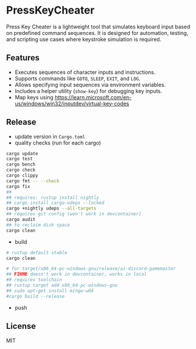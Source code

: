 # PressKeyCheater

Press Key Cheater is a lightweight tool that simulates keyboard input based on predefined command sequences. It is designed for automation, testing, and scripting use cases where keystroke simulation is required.

## Features

- Executes sequences of character inputs and instructions.
- Supports commands like `GOTO`, `SLEEP`, `EXIT`, and `LOG`.
- Allows specifying input sequences via environment variables.
- Includes a helper utility (`show-key`) for debugging key inputs.
- Map keys using https://learn.microsoft.com/en-us/windows/win32/inputdev/virtual-key-codes

## Release

- update version in `Cargo.toml`
- quality checks (run for each cargo)
```bash
cargo update
cargo test
cargo bench
cargo check
cargo clippy
cargo fmt -- --check
cargo fix
##
## requires: rustup install nightly
## cargo install cargo-udeps --locked 
cargo +nightly udeps --all-targets
## requires git config (won't work in devcontainer)
cargo audit
## to reclaim disk space
cargo clean
```
- build
```bash
# rustup default stable 
cargo clean

# for target/x86_64-pc-windows-gnu/release/ai-discord-gamemaster
## FIXME doesn't work in devcontainer, works in local
## requires toolchain
## rustup target add x86_64-pc-windows-gnu
## sudo apt-get install mingw-w64
#cargo build --release
```
- push

## License

MIT